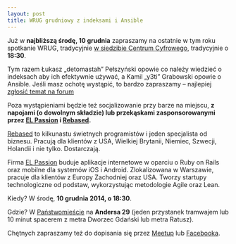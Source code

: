 ```yaml
---
layout: post
title: WRUG grudniowy z indeksami i Ansible
---
```


Już w **najbliższą środę, 10 grudnia** zapraszamy na ostatnie
w tym roku spotkanie WRUG, tradycyjnie [w siedzibie Centrum
Cyfrowego](http://panstwomiasto.pl), tradycyjnie o **18:30**.

Tym razem Łukasz „detomastah” Pełszyński opowie co należy
wiedzieć o indeksach aby ich efektywnie używać, a Kamil
„y3ti” Grabowski opowie o Ansible. Jeśli masz ochotę
wystąpić, to bardzo zapraszamy – najlepiej [zgłosić temat na
forum](http://forum.rubyonrails.pl/t/wrug-grudniowy-10-12-2014-sroda/9015)

Poza wystąpieniami będzie też socjalizowanie przy barze na miejscu, **z
napojami (o dowolnym składzie) lub przekąskami zasponsorowanymi przez
[EL Passion](http://www.elpassion.com) i [Rebased](http://rebased.pl).**

[Rebased](http://rebased.pl) to kilkunastu świetnych programistów
i jeden specjalista od biznesu. Pracują dla klientów z USA, Wielkiej
Brytanii, Niemiec, Szwecji, Holandii i nie tylko. Dostarczają.

Firma [EL Passion](http://www.elpassion.com) buduje aplikacje
internetowe w oparciu o Ruby on Rails oraz mobilne dla systemów
iOS i Android. Zlokalizowana w Warszawie, pracuje dla klientów
z Europy Zachodniej oraz USA. Tworzy startupy technologiczne od
podstaw, wykorzystując metodologie Agile oraz Lean.

Kiedy? W środę, **10 grudnia 2014, o 18:30**.

Gdzie? W [Państwomieście](http://panstwomiasto.pl) na
**Andersa 29** (jeden przystanek tramwajem lub 10 minut
spacerem z metra Dworzec Gdański lub metra Ratusz).

Chętnych zapraszamy też do dopisania się przez
[Meetup](http://www.meetup.com/Warsaw-Ruby-Users-Group-WRUG/events/219082298/)
lub [Facebooka](https://www.facebook.com/events/686119051503201/).
